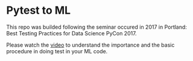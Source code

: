 # Pytest to ML

This repo was builded following the seminar occured in 2017 in Portland: Best Testing Practices for Data Science PyCon 2017.

Please watch the [video](https://www.youtube.com/watch?v=yACtdj1_IxE) to understand the importance and the basic procedure in doing test in your ML code.



